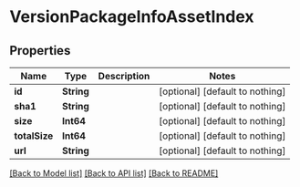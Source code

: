 # VersionPackageInfoAssetIndex


## Properties
Name | Type | Description | Notes
------------ | ------------- | ------------- | -------------
**id** | **String** |  | [optional] [default to nothing]
**sha1** | **String** |  | [optional] [default to nothing]
**size** | **Int64** |  | [optional] [default to nothing]
**totalSize** | **Int64** |  | [optional] [default to nothing]
**url** | **String** |  | [optional] [default to nothing]


[[Back to Model list]](../README.md#models) [[Back to API list]](../README.md#api-endpoints) [[Back to README]](../README.md)


